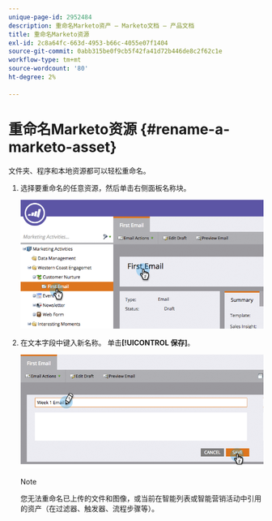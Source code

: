 ```yaml
---
unique-page-id: 2952484
description: 重命名Marketo资产 — Marketo文档 — 产品文档
title: 重命名Marketo资源
exl-id: 2c8a64fc-663d-4953-b66c-4055e07f1404
source-git-commit: 0abb315be0f9cb5f42fa41d72b446de8c2f62c1e
workflow-type: tm+mt
source-wordcount: '80'
ht-degree: 2%

---
```


# 重命名Marketo资源 {#rename-a-marketo-asset}

文件夹、程序和本地资源都可以轻松重命名。

1. 选择要重命名的任意资源，然后单击右侧面板名称块。

   ![](assets/image2015-4-10-17-19-48.png)

1. 在文本字段中键入新名称。 单击&#x200B;**[!UICONTROL 保存]**。

   ![](assets/image2015-4-10-17-3a19-3a33.png)

   >[!NOTE]
   >
   >您无法重命名已上传的文件和图像，或当前在智能列表或智能营销活动中引用的资产（在过滤器、触发器、流程步骤等）。
